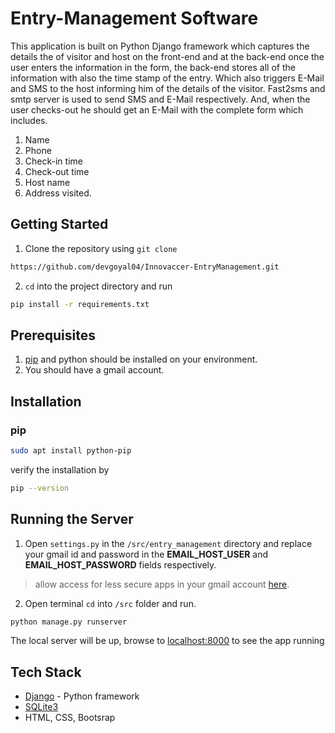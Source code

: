 # Entry-Management Software
This application is built on Python Django framework which captures the details the of visitor and host on the front-end and at 
the back-end once the user enters the information in the form, the back-end stores all of the information with also the time
stamp of the entry. Which also triggers E-Mail and SMS to the host informing him of the details of the visitor. Fast2sms and 
smtp server is used to send SMS and E-Mail respectively. And, when the user checks-out he should get an E-Mail with the complete
form which includes.
1. Name
2. Phone
3. Check-in time
4. Check-out time
5. Host name
6. Address visited.

## Getting Started
1. Clone the repository using ```git clone```
```bash
https://github.com/devgoyal04/Innovaccer-EntryManagement.git
```
2. ```cd``` into the project directory and run
```bash
pip install -r requirements.txt
```

## Prerequisites
1. [pip](https://pip.pypa.io/en/stable/) and python should be installed on your environment.
2. You should have a gmail account.

## Installation
### pip
```bash
sudo apt install python-pip
```
verify the installation by
```bash
pip --version
```

## Running the Server
1. Open ```settings.py``` in the ```/src/entry_management``` directory and replace your gmail id and password in the 
**EMAIL_HOST_USER** and **EMAIL_HOST_PASSWORD** fields respectively.
> allow access for less secure apps in your gmail account [here](https://myaccount.google.com/lesssecureapps).
 
2. Open terminal ```cd``` into ```/src``` folder and run.
```bash
python manage.py runserver
```
The local server will be up, browse to [localhost:8000](http://localhost:8000) to see the app running

## Tech Stack
* [Django](https://www.djangoproject.com/) - Python framework
* [SQLite3](https://www.sqlite.org/index.html)
* HTML, CSS, Bootsrap


